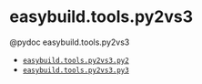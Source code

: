 # easybuild.tools.py2vs3

@pydoc easybuild.tools.py2vs3

* [`easybuild.tools.py2vs3.py2`](py2.md)
* [`easybuild.tools.py2vs3.py3`](py3.md)
